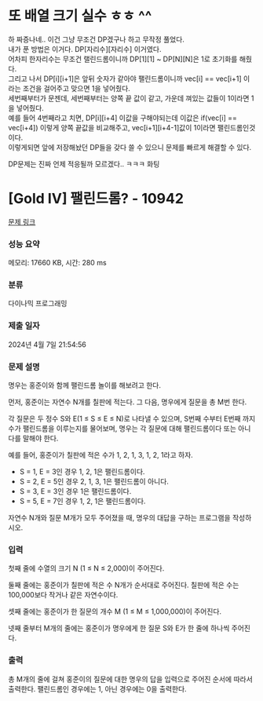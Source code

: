 # 또 배열 크기 실수 ㅎㅎ ^^
하 짜증나네.. 이건 그냥 무조건 DP겠구나 하고 무작정 풀었다.</br>
내가 푼 방법은 이거다. DP[자리수][자리수] 이거였다. </br>
어차피 한자리수는 무조건 랠린드롬이니까 DP[1][1] ~ DP[N][N]은 1로 초기화를 해줬다. </br>
그리고 나서 DP[i][i+1]은 앞뒤 숫자가 같아야 팰린드롬이니까 vec[i] == vec[i+1] 이라는 조건을 걸어주고 맞으면 1을 넣어줬다. </br>
세번째부터가 문젠데, 세번째부터는 양쪽 끝 값이 같고, 가운데 껴있는 값들이 1이라면 1을 넣어줬다. </br>
예를 들어 4번째라고 치면, DP[i][i+4] 이값을 구해야되는데 이값은 if(vec[i] == vec[i+4]) 이렇게 양쪽 끝값을 비교해주고, vec[i+1][i+4-1]값이 1이라면 팰린드롬인것이다.</br>
이렇게되면 앞에 저장해놨던 DP들을 갖다 쓸 수 있으니 문제를 빠르게 해결할 수 있다. </br>

DP문제는 진짜 언제 적응될까 모르겠다.. ㅋㅋㅋ 화팅

# [Gold IV] 팰린드롬? - 10942 

[문제 링크](https://www.acmicpc.net/problem/10942) 

### 성능 요약

메모리: 17660 KB, 시간: 280 ms

### 분류

다이나믹 프로그래밍

### 제출 일자

2024년 4월 7일 21:54:56

### 문제 설명

<p>명우는 홍준이와 함께 팰린드롬 놀이를 해보려고 한다.</p>

<p>먼저, 홍준이는 자연수 N개를 칠판에 적는다. 그 다음, 명우에게 질문을 총 M번 한다.</p>

<p>각 질문은 두 정수 S와 E(1 ≤ S ≤ E ≤ N)로 나타낼 수 있으며, S번째 수부터 E번째 까지 수가 팰린드롬을 이루는지를 물어보며, 명우는 각 질문에 대해 팰린드롬이다 또는 아니다를 말해야 한다.</p>

<p>예를 들어, 홍준이가 칠판에 적은 수가 1, 2, 1, 3, 1, 2, 1라고 하자.</p>

<ul>
	<li>S = 1, E = 3인 경우 1, 2, 1은 팰린드롬이다.</li>
	<li>S = 2, E = 5인 경우 2, 1, 3, 1은 팰린드롬이 아니다.</li>
	<li>S = 3, E = 3인 경우 1은 팰린드롬이다.</li>
	<li>S = 5, E = 7인 경우 1, 2, 1은 팰린드롬이다.</li>
</ul>

<p>자연수 N개와 질문 M개가 모두 주어졌을 때, 명우의 대답을 구하는 프로그램을 작성하시오.</p>

### 입력 

 <p>첫째 줄에 수열의 크기 N (1 ≤ N ≤ 2,000)이 주어진다.</p>

<p>둘째 줄에는 홍준이가 칠판에 적은 수 N개가 순서대로 주어진다. 칠판에 적은 수는 100,000보다 작거나 같은 자연수이다.</p>

<p>셋째 줄에는 홍준이가 한 질문의 개수 M (1 ≤ M ≤ 1,000,000)이 주어진다.</p>

<p>넷째 줄부터 M개의 줄에는 홍준이가 명우에게 한 질문 S와 E가 한 줄에 하나씩 주어진다.</p>

### 출력 

 <p>총 M개의 줄에 걸쳐 홍준이의 질문에 대한 명우의 답을 입력으로 주어진 순서에 따라서 출력한다. 팰린드롬인 경우에는 1, 아닌 경우에는 0을 출력한다.</p>

